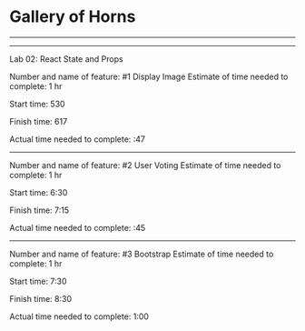 # Gallery of Horns

---
---

Lab 02: React State and Props

Number and name of feature: #1 Display Image
Estimate of time needed to complete: 1 hr

Start time: 530

Finish time: 617

Actual time needed to complete: :47

---

Number and name of feature: #2 User Voting
Estimate of time needed to complete: 1 hr

Start time: 6:30

Finish time: 7:15

Actual time needed to complete: :45

---

Number and name of feature: #3 Bootstrap
Estimate of time needed to complete: 1 hr

Start time: 7:30

Finish time: 8:30

Actual time needed to complete: 1:00